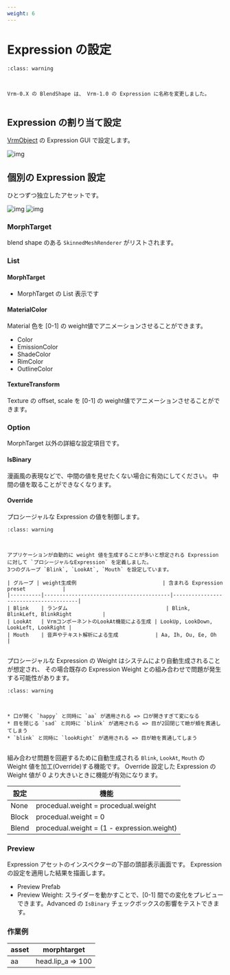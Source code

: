 ```yaml
---
weight: 6
---
```


# Expression の設定

```{admonition} 旧blendShape
:class: warning



Vrm-0.X の BlendShape は、 Vrm-1.0 の Expression に名称を変更しました。


```


## Expression の割り当て設定

[VrmObject](/univrm1/vrm1_tutorial/vrm_object) の Expression GUI で設定します。

![img](/_static/images/vrm10/tutorial/vrm_expression_settings.jpg)

## 個別の Expression 設定

ひとつずつ独立したアセットです。

![img](/_static/images/vrm10/tutorial/expression_asset.jpg)
![img](/_static/images/vrm10/tutorial/expression.jpg)

### MorphTarget

blend shape のある `SkinnedMeshRenderer` がリストされます。


### List
#### MorphTarget

* MorphTarget の List 表示です

#### MaterialColor

Material 色を [0-1] の weight値でアニメーションさせることができます。

* Color
* EmissionColor
* ShadeColor
* RimColor
* OutlineColor

#### TextureTransform

Texture の offset, scale を [0-1] の weight値でアニメーションさせることができます。

### Option

MorphTarget 以外の詳細な設定項目です。

#### IsBinary

漫画風の表現などで、中間の値を見せたくない場合に有効にしてください。
中間の値を取ることができなくなります。

#### Override

プロシージャルな Expression の値を制御します。

```{admonition} プロシージャルなExpression
:class: warning



アプリケーションが自動的に weight 値を生成することが多いと想定される Expression に対して `プロシージャルなExpression` を定義しました。
3つのグループ `Blink`, `LookAt`, `Mouth` を設定しています。

| グループ | weight生成例                            | 含まれる Expression preset            |
|----------|-----------------------------------------|---------------------------------------|
| Blink    | ランダム                                | Blink, BlinkLeft, BlinkRight          |
| LookAt   | VrmコンポーネントのLookAt機能による生成 | LookUp, LookDown, LookLeft, LookRight |
| Mouth    | 音声やテキスト解析による生成            | Aa, Ih, Ou, Ee, Oh                    |


```


プロシージャルな Expression の Weight はシステムにより自動生成されることが想定され、
その場合既存の Expression Weight との組み合わせで問題が発生する可能性があります。

```{admonition} Expressionの組み合わせで起こる問題の例
:class: warning



* 口が開く `happy` と同時に `aa` が適用される => 口が開きすぎて変になる
* 目を閉じる `sad` と同時に `blink` が適用される => 目が2回閉じて瞼が頬を貫通してしまう
* `blink` と同時に `lookRight` が適用される => 目が瞼を貫通してしまう


```


組み合わせ問題を回避するために自動生成される `Blink`, `LookAt`, `Mouth` の Weight 値を加工(Override)する機能です。
Override 設定した Expression の Weight 値が 0 より大きいときに機能が有効になります。

| 設定  | 機能                                       |
|-------|--------------------------------------------|
| None  | procedual.weight = procedual.weight        |
| Block | procedual.weight = 0                       |
| Blend | procedual.weight = (1 - expression.weight) |

### Preview

Expression アセットのインスペクターの下部の頭部表示画面です。
Expression の設定を適用した結果を描画します。

* Preview Prefab
* Preview Weight: スライダーを動かすことで、[0-1] 間での変化をプレビューできます。Advanced の `IsBinary` チェックボックスの影響をテストできます。

### 作業例

| asset | morphtarget       |
|-------|-------------------|
| aa    | head.lip_a => 100 |
